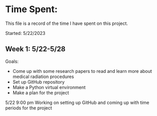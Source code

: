 # Time Spent:

This file is a record of the time I have spent on this project. 

Started: 5/22/2023

## Week 1: 5/22-5/28

Goals:

- Come up with some research papers to read and learn more about medical radiation procedures
- Set up GitHub repository
- Make a Python virtual environment
- Make a plan for the project

5/22 9:00 pm  Working on setting up GitHub and coming up with time periods for the project
